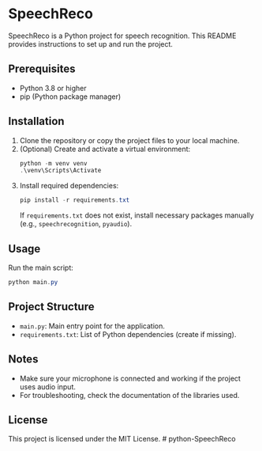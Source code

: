 # SpeechReco

SpeechReco is a Python project for speech recognition. This README provides instructions to set up and run the project.

## Prerequisites

- Python 3.8 or higher
- pip (Python package manager)

## Installation

1. Clone the repository or copy the project files to your local machine.
2. (Optional) Create and activate a virtual environment:
   ```powershell
   python -m venv venv
   .\venv\Scripts\Activate
   ```
3. Install required dependencies:
   ```powershell
   pip install -r requirements.txt
   ```
   If `requirements.txt` does not exist, install necessary packages manually (e.g., `speechrecognition`, `pyaudio`).

## Usage

Run the main script:
```powershell
python main.py
```

## Project Structure

- `main.py`: Main entry point for the application.
- `requirements.txt`: List of Python dependencies (create if missing).

## Notes

- Make sure your microphone is connected and working if the project uses audio input.
- For troubleshooting, check the documentation of the libraries used.

## License

This project is licensed under the MIT License.
#   p y t h o n - S p e e c h R e c o  
 